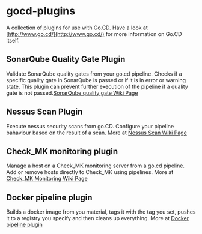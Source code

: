 # gocd-plugins

A collection of plugins for use with Go.CD. Have a look at [http://www.go.cd/](http://www.go.cd/) for more information on Go.CD itself.

## SonarQube Quality Gate Plugin
Validate SonarQube quality gates from your go.cd pipeline. Checks if a specific quality gate in SonarQube is passed or if it is in error or warning state. This plugin can prevent further execution of the pipeline if a quality gate is not passed.[SonarQube quality gate Wiki Page](https://github.com/Haufe-Lexware/gocd-plugins/wiki/SonarQube-Quality-Gates-Task-Plugin)

## Nessus Scan Plugin
Execute nessus security scans from go.CD. Configure your pipeline bahaviour based on the result of a scan. More at [Nessus Scan Wiki Page](https://github.com/Haufe-Lexware/gocd-plugins/wiki/Nessus-Scan-Task-Plugin)

## Check_MK monitoring plugin
Manage a host on a Check_MK monitoring server from a go.cd pipeline. Add or remove hosts directly to Check_MK using pipelines. More at [Check_MK Monitoring Wiki Page](https://github.com/Haufe-Lexware/gocd-plugins/wiki/Check_Mk-Monitoring-Task-Plugin)

## Docker pipeline plugin
Builds a docker image from you material, tags it with the tag you set, pushes it to a registry you specify and then cleans up everything. More at [Docker pipeline plugin](https://github.com/Haufe-Lexware/gocd-plugins/wiki/Docker-pipeline-plugin)